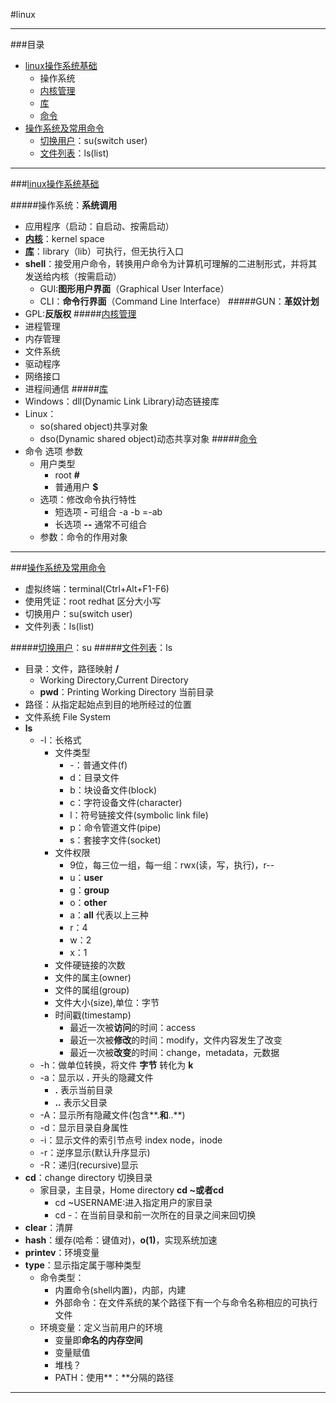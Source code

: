 #linux

---

###目录

* [linux操作系统基础](#linux操作系统基础)
	* 操作系统
	* [内核管理](#内核管理)
	* [库](#库)
	* [命令](#命令)
* [操作系统及常用命令](#操作系统及常用命令)
	* [切换用户](#切换用户)：su(switch user)
    * [文件列表](#文件列表)：ls(list) 

---

###[linux操作系统基础](id:linux操作系统基础)

#####操作系统：**系统调用**

  * 应用程序（启动：自启动、按需启动）
  * **[内核](#内核管理)**：kernel space
  * **[库](#库)**：library（lib）可执行，但无执行入口
  * **shell**：接受用户命令，转换用户命令为计算机可理解的二进制形式，并将其发送给内核（按需启动）
      * GUI:**图形用户界面**（Graphical User Interface）
      * CLI：**命令行界面**（Command Line Interface）
#####GUN：**革奴计划**
  * GPL:**反版权**
#####[内核管理](id:内核管理)
  * 进程管理
  * 内存管理
  * 文件系统
  * 驱动程序
  * 网络接口
  * 进程间通信 
#####[库](id:库)
  * Windows：dll(Dynamic Link Library)动态链接库
  * Linux：
      * so(shared object)共享对象
      * dso(Dynamic shared object)动态共享对象
#####[命令](id:命令)
  * 命令 选项 参数 
    * 用户类型
      	* root **#**
        * 普通用户 **$**
    * 选项：修改命令执行特性
      * 短选项 **-** 可组合 -a -b =-ab
      * 长选项 **--** 通常不可组合
    * 参数：命令的作用对象 

---

###[操作系统及常用命令](id:操作系统及常用命令)

   * 虚拟终端：terminal(Ctrl+Alt+F1-F6)
   * 使用凭证：root redhat  区分大小写
   * 切换用户：su(switch user)
   * 文件列表：ls(list) 
   
#####[切换用户](id:切换用户)：su 
#####[文件列表](id:文件列表)：ls
 
  * 目录：文件，路径映射  **/**
    * Working Directory,Current Directory
    * **pwd**：Printing Working Directory 当前目录
  * 路径：从指定起始点到目的地所经过的位置
  * 文件系统 File System
  * **ls**
    * -l：长格式
       * 文件类型
          * -：普通文件(f)
          * d：目录文件
          * b：块设备文件(block)
          * c：字符设备文件(character)
          * l：符号链接文件(symbolic link file)
          * p：命令管道文件(pipe)
          * s：套接字文件(socket)
        * 文件权限
          * 9位，每三位一组，每一组：rwx(读，写，执行)，r--
          * u：**user**
          * g：**group**
          * o：**other**
          * a：**all** 代表以上三种
          * r：4
          * w：2
          * x：1
        * 文件硬链接的次数
        * 文件的属主(owner)
        * 文件的属组(group)
        * 文件大小(size),单位：字节
        * 时间戳(timestamp)
          * 最近一次被**访问**的时间：access
          * 最近一次被**修改**的时间：modify，文件内容发生了改变
          * 最近一次被**改变**的时间：change，metadata，元数据
    * -h：做单位转换，将文件 **字节** 转化为 **k**
    * -a：显示以 **.** 开头的隐藏文件
       * **.** 表示当前目录
       * **..** 表示父目录
    * -A：显示所有隐藏文件(包含**.**和**..**)
    * -d：显示目录自身属性
    * -i：显示文件的索引节点号 index node，inode
    * -r：逆序显示(默认升序显示)
    * -R：递归(recursive)显示
 * **cd**：change directory 切换目录
    * 家目录，主目录，Home directory **cd ~**或者**cd**  
   	   * cd ~USERNAME:进入指定用户的家目录
   	   * cd -：在当前目录和前一次所在的目录之间来回切换
 * **clear**：清屏
 * **hash**：缓存(哈希：键值对)，**o(1)**，实现系统加速
 * **printev**：环境变量
 * **type**：显示指定属于哪种类型
	* 命令类型：
	   * 内置命令(shell内置)，内部，内建
	   * 外部命令：在文件系统的某个路径下有一个与命令名称相应的可执行文件
	* 环境变量：定义当前用户的环境
	   * 变量即**命名的内存空间**
	   * 变量赋值
	   * 堆栈？
	   * PATH：使用**：**分隔的路径

---